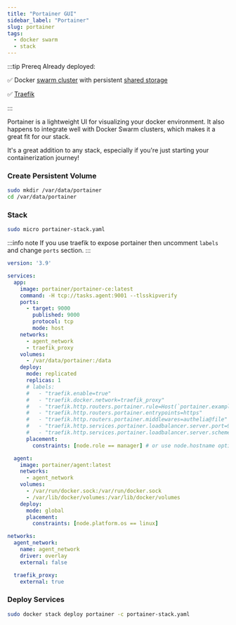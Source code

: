 ```yaml
---
title: "Portainer GUI"
sidebar_label: "Portainer"
slug: portainer
tags:
  - docker swarm
  - stack
---
```


:::tip Prereq
Already deployed:

✅ Docker [swarm cluster](../swarm-mode.md) with persistent [shared storage](../shared-storage.md)

✅ [Traefik](./traefik/traefik-stack.md)

:::

Portainer is a lightweight UI for visualizing your docker environment. It also happens to integrate well with Docker Swarm clusters, which makes it a great fit for our stack.

It's a great addition to any stack, especially if you're just starting your containerization journey!

### Create Persistent Volume

```bash
sudo mkdir /var/data/portainer
cd /var/data/portainer
```

### Stack
 ```bash
sudo micro portainer-stack.yaml
 ```
:::info note
If you use traefik to expose portainer then uncomment `labels` and change `ports` section.
:::

```yaml
version: '3.9'

services:
  app:
    image: portainer/portainer-ce:latest
    command: -H tcp://tasks.agent:9001 --tlsskipverify
    ports:
      - target: 9000
        published: 9000
        protocol: tcp
        mode: host
    networks:
      - agent_network
      - traefik_proxy
    volumes:
      - /var/data/portainer:/data
    deploy:
      mode: replicated
      replicas: 1
      # labels:
      #   - "traefik.enable=true"
      #   - "traefik.docker.network=traefik_proxy"      
      #   - "traefik.http.routers.portainer.rule=Host(`portainer.example.com`)"
      #   - "traefik.http.routers.portainer.entrypoints=https"
      #   - "traefik.http.routers.portainer.middlewares=authelia@file"
      #   - "traefik.http.services.portainer.loadbalancer.server.port=9000"
      #   - "traefik.http.services.portainer.loadbalancer.server.scheme=https"
      placement:
        constraints: [node.role == manager] # or use node.hostname option to specify placement

  agent:
    image: portainer/agent:latest
    networks:
      - agent_network
    volumes:
      - /var/run/docker.sock:/var/run/docker.sock
      - /var/lib/docker/volumes:/var/lib/docker/volumes
    deploy:
      mode: global
      placement:
        constraints: [node.platform.os == linux]

networks:
  agent_network:
    name: agent_network
    driver: overlay
    external: false

  traefik_proxy:
    external: true
```

### Deploy Services

```bash
sudo docker stack deploy portainer -c portainer-stack.yaml
```
